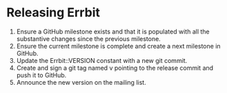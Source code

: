# Releasing Errbit

1. Ensure a GitHub milestone exists and that it is populated with all the substantive changes since the previous milestone.
2. Ensure the current milestone is complete and create a next milestone in GitHub.
3. Update the Errbit::VERSION constant with a new git commit.
4. Create and sign a git tag named v<version-name> pointing to the release commit and push it to GitHub.
5. Announce the new version on the mailing list.
